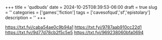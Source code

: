 +++
title = 'qudbuds'
date = 2024-10-25T08:39:53-06:00
draft = true
slug = ''
categories = ['games','fiction']
tags = ['cavesofqud','sf','epistolary']
description = ''
+++

https://txt.fyi/caba54ae0c9b94a1 
https://txt.fyi/9787aab910cc22d1
https://txt.fyi/9d77d78cb2f5c5e5
https://txt.fyi/969238060bfa0694